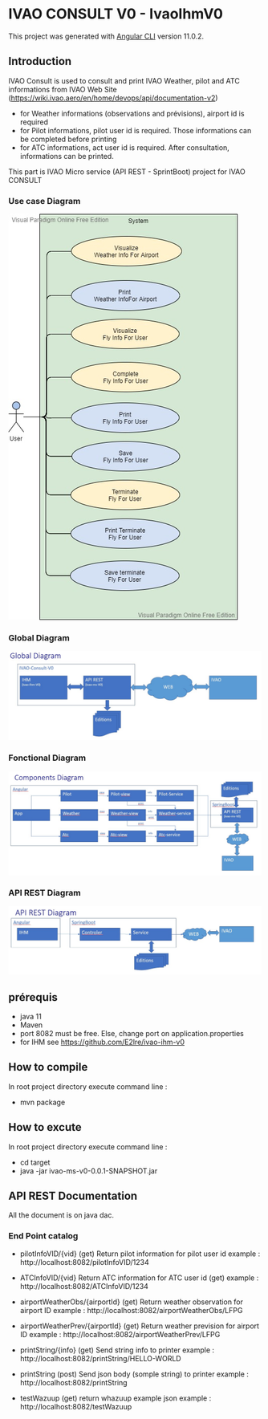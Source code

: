# IVAO CONSULT V0 - IvaoIhmV0

This project was generated with [Angular CLI](https://github.com/angular/angular-cli) version 11.0.2.

## Introduction
IVAO Consult is used to consult and print IVAO Weather, pilot and ATC informations from IVAO Web Site (https://wiki.ivao.aero/en/home/devops/api/documentation-v2)
* for Weather informations (observations and prévisions), airport id is required
* for Pilot informations, pilot user id is required. Those informations can be completed before printing
* for ATC informations, act user id is required.
After consultation, informations can be printed.

This part is IVAO Micro service (API REST - SprintBoot) project for IVAO CONSULT

### Use case Diagram
![ivao Use case diagram](ivao-Use-case.vpd.jpg)

### Global Diagram
![Global Diagram](GLOBAL-DIAGRAM.jpg)

### Fonctional Diagram
![Fonctional Diagram](Components-Diagram.jpg)

### API REST Diagram
![API REST DIAGRAM](API-REST-DIAGRAM.jpg)

## prérequis
* java 11
* Maven
* port 8082 must be free. Else, change port on application.properties
* for IHM see https://github.com/E2lre/ivao-ihm-v0

## How to compile
In  root project directory execute command line : 
* mvn package

## How to excute
In root project directory execute command line : 
* cd target
* java -jar ivao-ms-v0-0.0.1-SNAPSHOT.jar

## API REST Documentation
All the document is on java dac.

### End Point catalog
* pilotInfoVID/{vid} (get)
Return pilot information for pilot user id
example : http://localhost:8082/pilotInfoVID/1234

* ATCInfoVID/{vid}
Return ATC information for ATC user id (get)
example : http://localhost:8082/ATCInfoVID/1234

* airportWeatherObs/{airportId} (get)
Return weather observation for airport ID
example : http://localhost:8082/airportWeatherObs/LFPG

* airportWeatherPrev/{airportId} (get)
Return weather prevision for airport ID
example : http://localhost:8082/airportWeatherPrev/LFPG

* printString/{info} (get)
Send string info to printer
example : http://localhost:8082/printString/HELLO-WORLD

* printString (post)
Send json body (somple string) to printer 
example : http://localhost:8082/printString

* testWazuup (get)
return whazuup example json
example : http://localhost:8082/testWazuup
